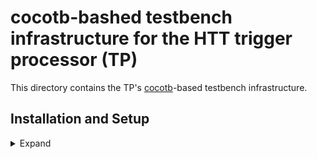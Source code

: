 # cocotb-bashed testbench infrastructure for the HTT trigger processor (TP)

This directory contains the TP's [cocotb](https://github.com/cocotb/cocotb)-based testbench
infrastructure.

## Installation and Setup
<details> <summary> Expand </summary
You are required to have ```python3```.
</details>
